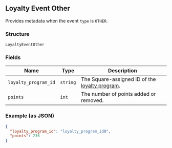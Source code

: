## Loyalty Event Other

Provides metadata when the event `type` is `OTHER`.

### Structure

`LoyaltyEventOther`

### Fields

| Name | Type | Description |
|  --- | --- | --- |
| `loyalty_program_id` | `string` | The Square-assigned ID of the [loyalty program](#type-LoyaltyProgram). |
| `points` | `int` | The number of points added or removed. |

### Example (as JSON)

```json
{
  "loyalty_program_id": "loyalty_program_id0",
  "points": 236
}
```

